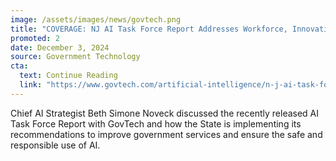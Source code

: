 ```yaml
---
image: /assets/images/news/govtech.png
title: "COVERAGE: NJ AI Task Force Report Addresses Workforce, Innovation"
promoted: 2 
date: December 3, 2024
source: Government Technology
cta:
  text: Continue Reading
  link: "https://www.govtech.com/artificial-intelligence/n-j-ai-task-force-report-addresses-workforce-innovation"
---
```


Chief AI Strategist Beth Simone Noveck discussed the recently released AI Task Force Report with GovTech and how the State is implementing its recommendations to improve government services and ensure the safe and responsible use of AI. 
